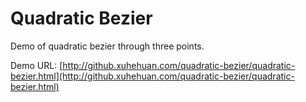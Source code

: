# Quadratic Bezier
Demo of quadratic bezier through three points.

Demo URL: [http://github.xuhehuan.com/quadratic-bezier/quadratic-bezier.html](http://github.xuhehuan.com/quadratic-bezier/quadratic-bezier.html)
